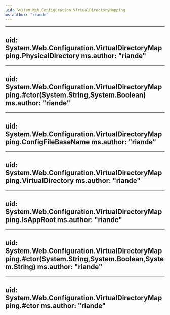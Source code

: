 ```yaml
---
uid: System.Web.Configuration.VirtualDirectoryMapping
ms.author: "riande"
---
```


---
uid: System.Web.Configuration.VirtualDirectoryMapping.PhysicalDirectory
ms.author: "riande"
---

---
uid: System.Web.Configuration.VirtualDirectoryMapping.#ctor(System.String,System.Boolean)
ms.author: "riande"
---

---
uid: System.Web.Configuration.VirtualDirectoryMapping.ConfigFileBaseName
ms.author: "riande"
---

---
uid: System.Web.Configuration.VirtualDirectoryMapping.VirtualDirectory
ms.author: "riande"
---

---
uid: System.Web.Configuration.VirtualDirectoryMapping.IsAppRoot
ms.author: "riande"
---

---
uid: System.Web.Configuration.VirtualDirectoryMapping.#ctor(System.String,System.Boolean,System.String)
ms.author: "riande"
---

---
uid: System.Web.Configuration.VirtualDirectoryMapping.#ctor
ms.author: "riande"
---
